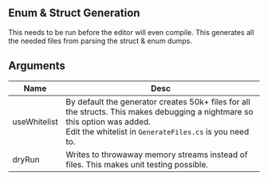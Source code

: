 Enum & Struct Generation
---

This needs to be run before the editor will even compile. This generates all the needed files from parsing the struct & enum dumps.

Arguments
---

| Name | Desc |
| --- | --- |
| useWhitelist | By default the generator creates 50k+ files for all the structs. This makes debugging a nightmare so this option was added.<br>Edit the whitelist in `GenerateFiles.cs` is you need to. |
| dryRun | Writes to throwaway memory streams instead of files. This makes unit testing possible. |